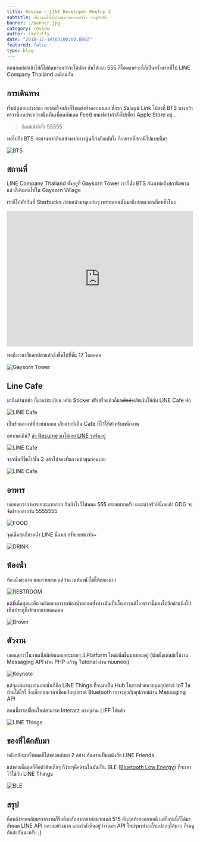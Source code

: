 ```yaml
---
title: Review - LINE Developer Meetup 3
subtitle: เมื่อวานนี้พึ่งไปงานมาเลยจะมารีวิว เล่าสู่กันฟัง
banner: ./banner.jpg
category: review
author: rayriffy
date: "2018-12-14T03:00:00.000Z"
featured: false
type: blog
---
```


ตอนกดบัตรเข้าไปก็ไม่คิดหรอกว่าจะได้บัตร ดันได้เฉย 555 ก็โอเคเพราะนี่ก็เป็นครั้งแรกที่ไป LINE Company Thailand เหมือนกัน

## การเดินทาง

เริ่มต้นตอนบ่างสอง สอบเสร็จแล้วก็รีบแต่งตัวออกมาเลย นั่งรถ Salaya Link ไปลงที่ BTS บางหว้าคราวนี้แหล่ระหว่างนั่งเห็นเพื่อนอัพเดต Feed บนเฟสว่ากำลังไปเที่ยว Apple Store อยู่...

> กิเลสเข้าอีสัส 55555

พอไปถึง BTS สะพานตากสินแล้วพวกทางนู้นก็กำลังกลับไง ก็เลยรอที่สถานีไปแบบซึมๆ

![BTS](./IMG_0917.jpg)

## สถานที่

LINE Company Thailand ตั้งอยู่ที่ Gaysorn Tower เราก็นั่ง BTS กันมาต่อถึงสถานีสยาม แล้วก็เดินต่อไปใน Gaysorn Village

เราก็ไปพักกันที่ Starbucks ก่อนแล้วมาคุยเล่นๆ เพราะตอนนั้นมาถึงก่อนเวลาเกือบชั่วโมง

<iframe src="https://www.facebook.com/plugins/post.php?href=https%3A%2F%2Fwww.facebook.com%2Fjukbots%2Fposts%2F2381250825237791&width=1000" width="500" height="364" style="border:none;overflow:hidden" scrolling="no" frameborder="0" allowTransparency="true" allow="encrypted-media"></iframe>

พอถึงเวลาก็แลกบัตรแล้วดิ่งขึ้นไปที่ชั้น 17 โลดดดด

![Gaysorn Tower](./IMG_0920.jpg)

## Line Cafe

มาถึงด้านหน้า ก็มาลงทะเบียน หยิบ Sticker ฟรีเสร็จแล้วก็มา~~เสียตัว~~เสียเงินให้กับ LINE Cafe ต่อ

![LINE Cafe](./IMG_0921.jpg)

เป็นร้านกาแฟที่สวยมากกก เสียดายที่เป็น Cafe ที่ไว้ให้สำหรับพนักงาน 

อยากมากิน? [ส่ง Resume มาได้เลย LINE รอรับอยู่](https://career.linecorp.com/linecorp/career/list?classId=&locationCd=TH)

![LINE Cafe](./IMG_0935.jpg)

จากนั้นก็ขึ้นไปชั้น 2 แล้วไปจองที่แถวหน้าสุดก่อนเลย

![LINE Cafe](./IMG_0927.jpg)

## อาหาร

บอกเลยว่าอาหารเยอะมากกกก กินยังไงก็ไม่หมด 555 อร่อยมากครับ แนะนำครัวที่นี่เลยถ้า GDG จะจัดข้าวกลางวัน 5555555

![FOOD](./IMG_0929.jpg)

จุดเด็ดสุดก็ขวดน้ำ LINE นี่แหล่ อรั้ยยยยน่ารัก~

![DRINK](./IMG_0933.jpg)

## ห้องน้ำ

ห้องน้ำสะอาด และสวยมาก แต่จำนวนห้องน้ำไม่ได้เยอะมาก

![RESTROOM](./IMG_0931.jpg)

แต่ที่เด็ดสุดนะคือ หลังออกมาจากห้องน้ำตลอดทั้งทางมันเป็นโถงทางเดิไง คราวนี้มองไปอีกด้านนึงไปเห็นประตูนี้เข้าแบบเหยดดดดด

![Brown](./IMG_0932.jpg)

## ตัวงาน

บอกเลยว่าในงานเนี่ยมีอัพเดตเยอะมากๆ มี Platform ใหม่เพิ่มขึ้นมาเยอะอยู่ (นับตั้งแต่สมัยใช้งาน Messaging API ผ่าน PHP แล้วดู Tutorial ผ่าน nuuneoi)

![Keynote](./IMG_0938.jpg)

แต่จุดเด่นของงานเลยนั่นก็คือ LINE Things ที่จะมาเป็น Hub ในการช่วยควบคุมอุปกรณ์ IoT ในบ้านได้ไรงี้ ซึ่งเมื่อก่อนเวลาเชื่อมกับอุปกรณ์ Bluetooth เราจะคุยกับอุปกรณ์ผ่าน Messaging API

ตอนนี้เราเปลี่ยนใหม่สามารถ Interact ตรงๆผ่าน LIFF ได้แล้ว

![LINE Things](./IMG_0955.jpg)

## ของที่ได้กลับมา

หลังกลับมาทั้งหมดก็ได้ของกลับมา 2 อย่าง อันแรกเป็นหนังสือ LINE Friends

แต่ของเด็ดสุดก็คือตัวชิพเล็กๆ ก็ง่ายๆคือด้านในมันเป็น BLE ([Bluetooth Low Energy](https://en.wikipedia.org/wiki/Bluetooth_Low_Energy)) ที่จะเอาไว้ใช้กับ LINE Things

![BLE](./IMG_0977.jpg)

## สรุป

คือหลังจากกลับมาจากงานก็รีบดิ่งกลับศาลายาก่อนรถเมล์ 515 คันสุดท้ายออกพอดี แต่ก็งานนี้ก็ได้มาอัพเดต LINE API หลายอย่างมาก และกำลังคิดอยู่ว่าจะเอา API ใหม่ๆมาทำอะไรแปลกๆได้มาก ก็รอดูกันล่ะกันนะครับ ;)
